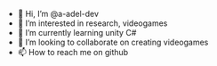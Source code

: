 - 👋 Hi, I’m @a-adel-dev
- 👀 I’m interested in research, videogames
- 🌱 I’m currently learning unity C#
- 💞️ I’m looking to collaborate on creating videogames
- 📫 How to reach me on github

<!---
a-adel-dev/a-adel-dev is a ✨ special ✨ repository because its `README.md` (this file) appears on your GitHub profile.
You can click the Preview link to take a look at your changes.
--->
